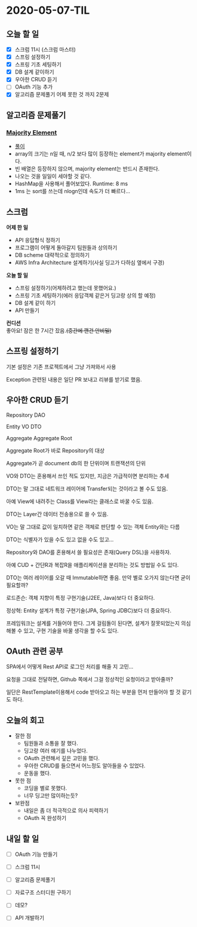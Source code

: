 # 2020-05-07-TIL

## 오늘 할 일

- [x] 스크럼 11시 (스크럼 마스터)
- [x] 스프링 설정하기
- [x] 스프링 기초 세팅하기
- [x] DB 설계 같이하기
- [x] 우아한 CRUD 듣기
- [ ] OAuth 기능 추가
- [x] 알고리즘 문제풀기 어제 못한 것 까지 2문제

## 알고리즘 문제풀기

### [Majority Element](https://leetcode.com/explore/challenge/card/may-leetcoding-challenge/534/week-1-may-1st-may-7th/3321/)

  - [풀이](https://github.com/ksundong/algorithm-solution/blob/master/src/main/java/dev/idion/leetcode/challenge/majorityelement/Solution.java)
  - array의 크기는 n일 때, n/2 보다 많이 등장하는 element가 majority element이다.
  - 빈 배열은 등장하지 않으며, majority element는 반드시 존재한다.
  - 나오는 것을 일일이 세야할 것 같다.
  - HashMap을 사용해서 풀어보았다. Runtime: 8 ms
  - 1ms 는 sort를 쓰는데 nlogn인데 속도가 더 빠르다...

## 스크럼

**어제 한 일**
- API 응답형식 정하기
- 프로그램이 어떻게 돌아갈지 팀원들과 상의하기
- DB scheme 대략적으로 정의하기
- AWS Infra Architecture 설계하기(사실 딩고가 다하심 옆에서 구경)

**오늘 할 일**
- 스프링 설정하기(어제하려고 했는데 못했어요.)
- 스프링 기초 세팅하기(에러 응답객체 같은거 딩고랑 상의 할 예정)
- DB 설계 같이 하기
- API 만들기

**컨디션**  
좋아요! 잠은 한 7시간 잤음.~~(중간에 깬건 안비밀)~~

## 스프링 설정하기

기본 설정은 기존 프로젝트에서 그냥 가져와서 사용

Exception 관련된 내용은 일단 PR 보내고 리뷰를 받기로 했음.

## 우아한 CRUD 듣기

Repository DAO

Entity VO DTO

Aggregate Aggregate Root

Aggregate Root가 바로 Repository의 대상

Aggregate가 곧 document db의 한 단위이며 트랜잭션의 단위

VO와 DTO는 혼용해서 쓰인 적도 있지만, 지금은 가급적이면 분리하는 추세

DTO는 말 그대로 네트워크 레이어에 Transfer되는 것이라고 볼 수도 있음.

아예 View에 내려주는 Class를 View라는 클래스로 바꿀 수도 있음.

DTO는 Layer간 데이터 전송용으로 쓸 수 있음.

VO는 말 그대로 값이 일치하면 같은 객체로 판단할 수 있는 객체 Entity와는 다름

DTO는 식별자가 있을 수도 있고 없을 수도 있고...

Repository와 DAO를 혼용해서 쓸 필요성은 존재(Query DSL)을 사용하자.

아예 CUD + 간단R과 복잡R을 애플리케이션을 분리하는 것도 방법일 수도 있다.

DTO는 여러 레이어를 오갈 때 Immutable하면 좋음. 만약 별로 오가지 않는다면 굳이 필요할까?

로드존슨: 객체 지향이 특정 구현기술(J2EE, Java)보다 더 중요하다.

정상혁: Entity 설계가 특정 구현기술(JPA, Spring JDBC)보다 더 중요하다.

프레임워크는 설계를 거들어야 한다. 그게 걸림돌이 된다면, 설계가 잘못되었는지 의심해볼 수 있고, 구현 기술을 바꿀 생각을 할 수도 있다.

## OAuth 관련 공부

SPA에서 어떻게 Rest API로 로그인 처리를 해줄 지 고민...

요청을 그대로 전달하면, Github 쪽에서 그걸 정상적인 요청이라고 받아줄까?

일단은 RestTemplate이용해서 code 받아오고 하는 부분을 먼저 만들어야 할 것 같기도 하다.

## 오늘의 회고

- 잘한 점
  - 팀원들과 소통을 잘 했다.
  - 딩고랑 여러 얘기를 나누었다.
  - OAuth 관련해서 깊은 고민을 했다.
  - 우아한 CRUD를 들으면서 어느정도 알아들을 수 있었다.
  - 운동을 했다.
- 못한 점
  - 코딩을 별로 못했다.
  - 너무 딩고만 많이하는듯?
- 보완점
  - 내일은 좀 더 적극적으로 의사 피력하기
  - OAuth 꼭 완성하기

## 내일 할 일

- [ ] OAuth 기능 만들기
- [ ] 스크럼 11시
- [ ] 알고리즘 문제풀기
- [ ] 자료구조 스터디원 구하기
- [ ] 데모?
- [ ] API 개발하기

